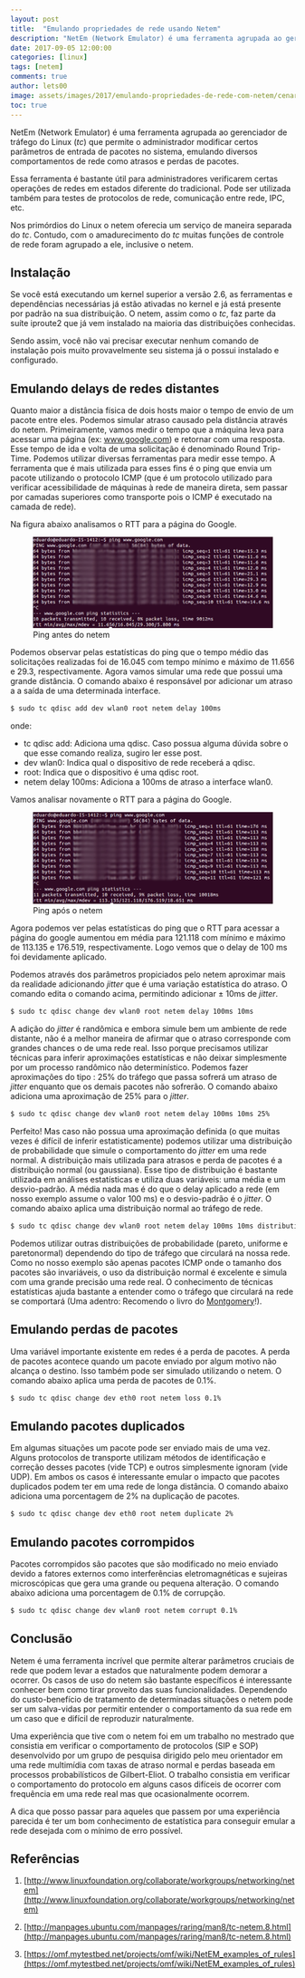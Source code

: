 ```yaml
---
layout: post
title:  "Emulando propriedades de rede usando Netem"
description: "NetEm (Network Emulator) é uma ferramenta agrupada ao gerenciador de tráfego do Linux (tc) que permite o administrador modificar certos parâmetros de entrada de pacotes no sistema, emulando diversos comportamentos de rede como atrasos e perdas de pacotes."
date: 2017-09-05 12:00:00
categories: [linux]
tags: [netem]
comments: true
author: lets00
image: assets/images/2017/emulando-propriedades-de-rede-com-netem/cenario.jpg
toc: true
---
```


NetEm (Network Emulator) é uma ferramenta agrupada ao gerenciador de tráfego do Linux (_tc_) que permite o administrador modificar certos parâmetros de entrada de pacotes no sistema, emulando diversos comportamentos de rede como atrasos e perdas de pacotes.

Essa ferramenta é bastante útil para administradores verificarem certas operações de redes em estados diferente do tradicional. Pode ser utilizada também para testes de protocolos de rede, comunicação entre rede, IPC, etc.

Nos primórdios do Linux o netem oferecia um serviço de maneira separada do _tc_. Contudo, com o amadurecimento do _tc_ muitas funções de controle de rede foram agrupado a ele, inclusive o netem.

## Instalação

Se você está executando um kernel superior a versão 2.6, as ferramentas e dependências necessárias já estão ativadas no kernel e já está presente por padrão na sua distribuição. O netem, assim como o _tc_, faz parte da suíte iproute2 que já vem instalado na maioria das distribuições conhecidas.

Sendo assim, você não vai precisar executar nenhum comando de instalação pois muito provavelmente seu sistema já o possui instalado e configurado.

## Emulando delays de redes distantes

Quanto maior a distância física de dois hosts maior o tempo de envio de um pacote entre eles. Podemos simular atraso causado pela distância através do netem. Primeiramente, vamos medir o tempo que a máquina leva para acessar uma página (ex: www.google.com) e retornar com uma resposta. Esse tempo de ida e volta de uma solicitação é denominado Round Trip-Time. Podemos utilizar diversas ferramentas para medir esse tempo. A ferramenta que é mais utilizada para esses fins é o ping que envia um pacote utilizando o protocolo ICMP (que é um protocolo utilizado para verificar acessibilidade de máquinas à rede de maneira direta, sem passar por camadas superiores como transporte pois o ICMP é executado na camada de rede).

Na figura abaixo analisamos o RTT para a página do Google.

<figure>
  <img src="/assets/images/2017/emulando-propriedades-de-rede-com-netem/ping1.png" alt="Comando ping" text="Comando ping" loading="lazy">
  <figcaption>Ping antes do netem</figcaption>
</figure>

Podemos observar pelas estatísticas do ping que o tempo médio das solicitações realizadas foi de 16.045 com tempo mínimo e máximo de 11.656 e 29.3, respectivamente. Agora vamos simular uma rede que possui uma grande distância. O comando abaixo é responsável por adicionar um atraso a a saída de uma determinada interface.

```sh
$ sudo tc qdisc add dev wlan0 root netem delay 100ms
```
onde:

- tc qdisc add: Adiciona uma qdisc. Caso possua alguma dúvida sobre o que esse comando realiza, sugiro ler esse post.
- dev wlan0: Indica qual o dispositivo de rede receberá a qdisc.
- root: Indica que o dispositivo é uma qdisc root.
- netem delay 100ms: Adiciona a 100ms de atraso a interface wlan0.

Vamos analisar novamente o RTT para a página do Google.

<figure>
  <img src="/assets/images/2017/emulando-propriedades-de-rede-com-netem/pingdelay.png" alt="Comando ping com delay" text="Comando ping com delay" loading="lazy">
  <figcaption>Ping após o netem</figcaption>
</figure>

Agora podemos ver pelas estatísticas do ping que o RTT para acessar a página do google aumentou em média para 121.118 com mínimo e máximo de 113.135 e 176.519, respectivamente. Logo vemos que o delay de 100 ms foi devidamente aplicado.

Podemos através dos parâmetros propiciados pelo netem aproximar mais da realidade adicionando _jitter_ que é uma variação estatística do atraso. O comando edita o comando acima, permitindo adicionar ± 10ms de _jitter_.

```sh
$ sudo tc qdisc change dev wlan0 root netem delay 100ms 10ms
```

A adição do _jitter_ é randômica e embora simule bem um ambiente de rede distante, não é a melhor maneira de afirmar que o atraso corresponde com grandes chances o de uma rede real. Isso porque precisamos utilizar técnicas para inferir aproximações estatísticas e não deixar simplesmente por um processo randômico não determinístico. Podemos fazer aproximações do tipo : 25% do tráfego que passa sofrerá um atraso de _jitter_ enquanto que os demais pacotes não sofrerão. O comando abaixo adiciona uma aproximação de 25% para o _jitter_.

```sh
$ sudo tc qdisc change dev wlan0 root netem delay 100ms 10ms 25%
```

Perfeito! Mas caso não possua uma aproximação definida (o que muitas vezes é difícil de inferir estatisticamente) podemos utilizar uma distribuição de probabilidade que simule o comportamento do _jitter_ em uma rede normal. A distribuição mais utilizada para atrasos e perda de pacotes é a distribuição normal (ou gaussiana). Esse tipo de distribuição é bastante utilizada em análises estatísticas e utiliza duas variáveis: uma média e um desvio-padrão. A média nada mas é do que o delay aplicado a rede (em nosso exemplo assume o valor 100 ms) e o desvio-padrão é o _jitter_. O comando abaixo aplica uma distribuição normal ao tráfego de rede.

```sh
$ sudo tc qdisc change dev wlan0 root netem delay 100ms 10ms distribution normal
```

Podemos utilizar outras distribuições de probabilidade (pareto, uniforme e paretonormal) dependendo do tipo de tráfego que circulará na nossa rede. Como no nosso exemplo são apenas pacotes ICMP onde o tamanho dos pacotes são invariáveis, o uso da distribuição normal é excelente e simula com uma grande precisão uma rede real. O conhecimento de técnicas estatísticas ajuda bastante a entender como o tráfego que circulará na rede se comportará (Uma adentro: Recomendo o livro do [Montgomery](http://www.amazon.com/Applied-Statistics-Probability-Engineers-Montgomery/dp/1118539710)!).

## Emulando perdas de pacotes

Uma variável importante existente em redes é a perda de pacotes. A perda de pacotes acontece quando um pacote enviado por algum motivo não alcança o destino. Isso também pode ser simulado utilizando o netem. O comando abaixo aplica uma perda de pacotes de 0.1%.

```sh
$ sudo tc qdisc change dev eth0 root netem loss 0.1%
```

## Emulando pacotes duplicados

Em algumas situações um pacote pode ser enviado mais de uma vez. Alguns protocolos de transporte utilizam métodos de identificação e correção desses pacotes (vide TCP) e outros simplesmente ignoram (vide UDP). Em ambos os casos é interessante emular o impacto que pacotes duplicados podem ter em uma rede de longa distância. O comando abaixo adiciona uma porcentagem de 2% na duplicação de pacotes.

```sh
$ sudo tc qdisc change dev eth0 root netem duplicate 2%
```

## Emulando pacotes corrompidos

Pacotes corrompidos são pacotes que são modificado no meio enviado devido a fatores externos como interferências eletromagnéticas e sujeiras microscópicas que gera uma grande ou pequena alteração. O comando abaixo adiciona uma porcentagem de 0.1% de corrupção.

```sh
$ sudo tc qdisc change dev wlan0 root netem corrupt 0.1%
```

## Conclusão

Netem é uma ferramenta incrível que permite alterar parâmetros cruciais de rede que podem levar a estados que naturalmente podem demorar a ocorrer. Os casos de uso do netem são bastante específicos é interessante conhecer bem como tirar proveito das suas funcionalidades. Dependendo do custo-benefício de tratamento de determinadas situações o netem pode ser um salva-vidas por permitir entender o comportamento da sua rede em um caso que e difícil de reproduzir naturalmente.

Uma experiência que tive com o netem foi em um trabalho no mestrado que consistia em verificar o comportamento de protocolos (SIP e SOP) desenvolvido por um grupo de pesquisa dirigido pelo meu orientador em uma rede multimídia com taxas de atraso normal e perdas baseada em processos probabilísticos de Gilbert-Eliot. O trabalho consistia em verificar o comportamento do protocolo em alguns casos difíceis de ocorrer com frequência em uma rede real mas que ocasionalmente ocorrem.

A dica que posso passar para aqueles que passem por uma experiência parecida é ter um bom conhecimento de estatística para conseguir emular a rede desejada com o mínimo de erro possível.

## Referências

1. [http://www.linuxfoundation.org/collaborate/workgroups/networking/netem](http://www.linuxfoundation.org/collaborate/workgroups/networking/netem)

2. [http://manpages.ubuntu.com/manpages/raring/man8/tc-netem.8.html](http://manpages.ubuntu.com/manpages/raring/man8/tc-netem.8.html)

3. [https://omf.mytestbed.net/projects/omf/wiki/NetEM_examples_of_rules](https://omf.mytestbed.net/projects/omf/wiki/NetEM_examples_of_rules)
